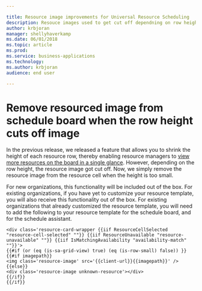 ```yaml
---

title: Resource image improvements for Universal Resource Scheduling
description: Resouce images used to get cut off dependning on row height; this has been updated.
author: krbjoran
manager: shellyhaverkamp
ms.date: 06/01/2018
ms.topic: article
ms.prod: 
ms.service: business-applications
ms.technology: 
ms.author: krbjoran
audience: end user

---
```


# Remove resourced image from schedule board when the row height cuts off image

In the previous release, we released a feature that allows you to shrink the height of each resource row, thereby enabling resource managers to [view more resources on the board in a single glance](https://blogs.msdn.microsoft.com/crm/2018/04/02/whats-new-in-universal-resource-scheduling-for-dynamics-365-april-2018-update/#displaymoreresources). However, depending on the row height, the resource image got cut off. Now, we simply remove the resource image from the resource cell when the height is too small. 

For new organizations, this functionality will be included out of the box. For existing organizations, if you have yet to customize your resource template, you will also receive this functionality out of the box. For existing organizations that already customized the resource template, you will need to add the following to your resource template for the schedule board, and for the schedule assistant.

```
<div class='resource-card-wrapper {{iif ResourceCellSelected "resource-cell-selected" ""}} {{iif ResourceUnavailable "resource-unavailable" ""}} {{iif IsMatchingAvailability "availability-match" ""}}'>
{{#if (or (eq (is-sa-grid-view) true) (eq (is-row-small) false)) }}
{{#if imagepath}}
<img class='resource-image' src='{{client-url}}{{imagepath}}' />
{{else}}
<div class='resource-image unknown-resource'></div>
{{/if}}
{{/if}}
```
